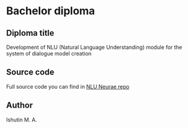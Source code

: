 # Bachelor diploma
## Diploma title
Development of NLU (Natural Language Understanding) module for the system of dialogue model creation
## Source code
Full source code you can find in [NLU Neurae repo](https://github.com/MichaelOnly/neurae-nlu)
## Author
Ishutin M. A.